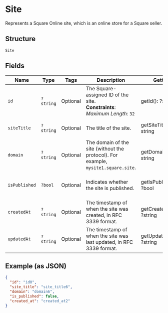 
# Site

Represents a Square Online site, which is an online store for a Square seller.

## Structure

`Site`

## Fields

| Name | Type | Tags | Description | Getter | Setter |
|  --- | --- | --- | --- | --- | --- |
| `id` | `?string` | Optional | The Square-assigned ID of the site.<br>**Constraints**: *Maximum Length*: `32` | getId(): ?string | setId(?string id): void |
| `siteTitle` | `?string` | Optional | The title of the site. | getSiteTitle(): ?string | setSiteTitle(?string siteTitle): void |
| `domain` | `?string` | Optional | The domain of the site (without the protocol). For example, `mysite1.square.site`. | getDomain(): ?string | setDomain(?string domain): void |
| `isPublished` | `?bool` | Optional | Indicates whether the site is published. | getIsPublished(): ?bool | setIsPublished(?bool isPublished): void |
| `createdAt` | `?string` | Optional | The timestamp of when the site was created, in RFC 3339 format. | getCreatedAt(): ?string | setCreatedAt(?string createdAt): void |
| `updatedAt` | `?string` | Optional | The timestamp of when the site was last updated, in RFC 3339 format. | getUpdatedAt(): ?string | setUpdatedAt(?string updatedAt): void |

## Example (as JSON)

```json
{
  "id": "id0",
  "site_title": "site_title6",
  "domain": "domain6",
  "is_published": false,
  "created_at": "created_at2"
}
```

